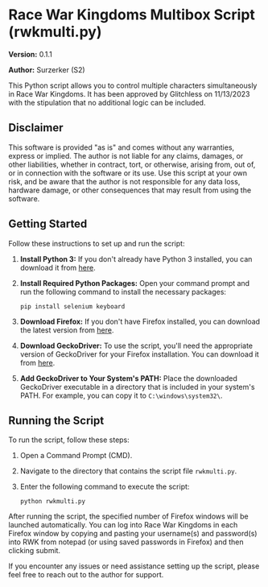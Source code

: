 
# Race War Kingdoms Multibox Script (rwkmulti.py)

**Version:** 0.1.1

**Author:** Surzerker (S2)

This Python script allows you to control multiple characters simultaneously in Race War Kingdoms. It has been approved by Glitchless on 11/13/2023 with the stipulation that no additional logic can be included.

## Disclaimer

This software is provided "as is" and comes without any warranties, express or implied. The author is not liable for any claims, damages, or other liabilities, whether in contract, tort, or otherwise, arising from, out of, or in connection with the software or its use. Use this script at your own risk, and be aware that the author is not responsible for any data loss, hardware damage, or other consequences that may result from using the software.

## Getting Started

Follow these instructions to set up and run the script:

1. **Install Python 3:** If you don't already have Python 3 installed, you can download it from [here](https://www.python.org/downloads/).

2. **Install Required Python Packages:** Open your command prompt and run the following command to install the necessary packages:

    ```
    pip install selenium keyboard
    ```

3. **Download Firefox:** If you don't have Firefox installed, you can download the latest version from [here](https://www.mozilla.org/firefox/new/).

4. **Download GeckoDriver:** To use the script, you'll need the appropriate version of GeckoDriver for your Firefox installation. You can download it from [here](https://github.com/mozilla/geckodriver/releases).

5. **Add GeckoDriver to Your System's PATH:** Place the downloaded GeckoDriver executable in a directory that is included in your system's PATH. For example, you can copy it to `C:\windows\system32\`.

## Running the Script

To run the script, follow these steps:

1. Open a Command Prompt (CMD).

2. Navigate to the directory that contains the script file `rwkmulti.py`.

3. Enter the following command to execute the script:

   ```
   python rwkmulti.py
   ```

After running the script, the specified number of Firefox windows will be launched automatically. You can log into Race War Kingdoms in each Firefox window by copying and pasting your username(s) and password(s) into RWK from notepad (or using saved passwords in Firefox) and then clicking submit.

If you encounter any issues or need assistance setting up the script, please feel free to reach out to the author for support.
